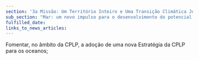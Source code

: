 ```yaml
---
section: '3a Missão: Um Território Inteiro e Uma Transição Climática Justa'
sub_section: "Mar: um novo impulso para o desenvolvimento do potencial oceânico do país"
fulfilled_date:
links_to_news_articles:
---
```


Fomentar, no âmbito da CPLP, a adoção de uma nova Estratégia da CPLP para os oceanos;
